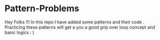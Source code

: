 # Pattern-Problems

Hey Folks !!!
In this repo I have added some patterns and their code .
Practicing these patterns will get a you a good grip over loop concept and basic logics : )
